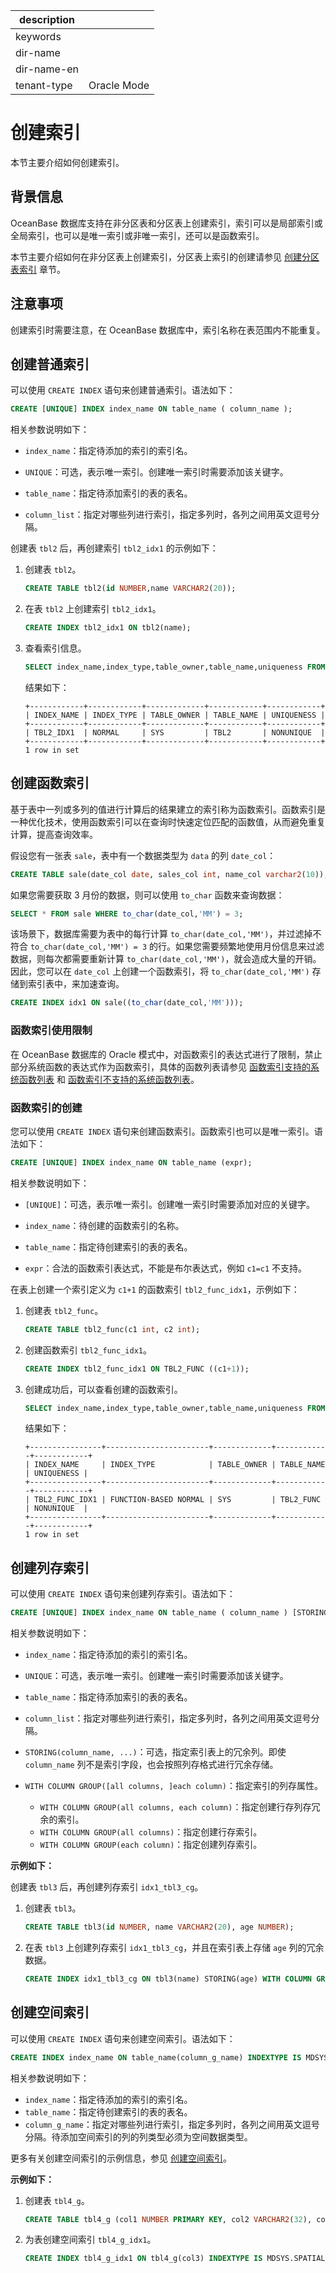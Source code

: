 |description||
|---|---|
|keywords||
|dir-name||
|dir-name-en||
|tenant-type|Oracle Mode|

# 创建索引

本节主要介绍如何创建索引。

## 背景信息

OceanBase 数据库支持在非分区表和分区表上创建索引，索引可以是局部索引或全局索引，也可以是唯一索引或非唯一索引，还可以是函数索引。

本节主要介绍如何在非分区表上创建索引，分区表上索引的创建请参见 [创建分区表索引](../200.manage-partitions-of-oracle-mode/900.create-partition-table-index-of-oracle-mode/200.local-index-of-oracle-mode.md) 章节。

## 注意事项

创建索引时需要注意，在 OceanBase 数据库中，索引名称在表范围内不能重复。

## 创建普通索引

可以使用 `CREATE INDEX` 语句来创建普通索引。语法如下：

```sql
CREATE [UNIQUE] INDEX index_name ON table_name ( column_name );
```

相关参数说明如下：

* `index_name`：指定待添加的索引的索引名。

* `UNIQUE`：可选，表示唯一索引。创建唯一索引时需要添加该关键字。

* `table_name`：指定待添加索引的表的表名。

* `column_list`：指定对哪些列进行索引，指定多列时，各列之间用英文逗号分隔。

创建表 `tbl2` 后，再创建索引 `tbl2_idx1` 的示例如下：

1. 创建表 `tbl2`。

   ```sql
   CREATE TABLE tbl2(id NUMBER,name VARCHAR2(20));
   ```

2. 在表 `tbl2` 上创建索引 `tbl2_idx1`。

   ```sql
   CREATE INDEX tbl2_idx1 ON tbl2(name);
   ```

3. 查看索引信息。

   ```sql
   SELECT index_name,index_type,table_owner,table_name,uniqueness FROM user_indexes WHERE table_name='TBL2';
   ```

   结果如下：

   ```shell
   +------------+------------+-------------+------------+------------+
   | INDEX_NAME | INDEX_TYPE | TABLE_OWNER | TABLE_NAME | UNIQUENESS |
   +------------+------------+-------------+------------+------------+
   | TBL2_IDX1  | NORMAL     | SYS         | TBL2       | NONUNIQUE  |
   +------------+------------+-------------+------------+------------+
   1 row in set
   ```

## 创建函数索引

基于表中一列或多列的值进行计算后的结果建立的索引称为函数索引。函数索引是一种优化技术，使用函数索引可以在查询时快速定位匹配的函数值，从而避免重复计算，提高查询效率。

假设您有一张表 `sale`，表中有一个数据类型为 `data` 的列 `date_col`：

```sql
CREATE TABLE sale(date_col date, sales_col int, name_col varchar2(10));
```

如果您需要获取 3 月份的数据，则可以使用 `to_char` 函数来查询数据：

```sql
SELECT * FROM sale WHERE to_char(date_col,'MM') = 3;
```

该场景下，数据库需要为表中的每行计算 `to_char(date_col,'MM')`，并过滤掉不符合 `to_char(date_col,'MM') = 3` 的行。如果您需要频繁地使用月份信息来过滤数据，则每次都需要重新计算 `to_char(date_col,'MM')`，就会造成大量的开销。因此，您可以在 `date_col` 上创建一个函数索引，将 `to_char(date_col,'MM')` 存储到索引表中，来加速查询。

```sql
CREATE INDEX idx1 ON sale((to_char(date_col,'MM')));
```

### 函数索引使用限制

在 OceanBase 数据库的 Oracle 模式中，对函数索引的表达式进行了限制，禁止部分系统函数的表达式作为函数索引，具体的函数列表请参见 [函数索引支持的系统函数列表](../400.manage-indexes-of-oracle-mode/500.function-index-list-of-supported-functions-of-oracle-mode.md) 和 [函数索引不支持的系统函数列表](../400.manage-indexes-of-oracle-mode/600.function-index-list-of-not-supported-functions-of-oracle-mode.md)。

### 函数索引的创建

您可以使用 `CREATE INDEX` 语句来创建函数索引。函数索引也可以是唯一索引。语法如下：

```sql
CREATE [UNIQUE] INDEX index_name ON table_name (expr);
```

相关参数说明如下：

* `[UNIQUE]`：可选，表示唯一索引。创建唯一索引时需要添加对应的关键字。

* `index_name`：待创建的函数索引的名称。

* `table_name`：指定待创建索引的表的表名。

* `expr`：合法的函数索引表达式，不能是布尔表达式，例如 `c1=c1` 不支持。

在表上创建一个索引定义为 `c1+1` 的函数索引 `tbl2_func_idx1`，示例如下：

1. 创建表 `tbl2_func`。

   ```sql
   CREATE TABLE tbl2_func(c1 int, c2 int);
   ```

2. 创建函数索引 `tbl2_func_idx1`。

   ```sql
   CREATE INDEX tbl2_func_idx1 ON TBL2_FUNC ((c1+1));
   ```

3. 创建成功后，可以查看创建的函数索引。

   ```sql
   SELECT index_name,index_type,table_owner,table_name,uniqueness FROM user_indexes WHERE table_name='TBL2_FUNC';
   ```

   结果如下：

   ```shell
   +----------------+-----------------------+-------------+------------+------------+
   | INDEX_NAME     | INDEX_TYPE            | TABLE_OWNER | TABLE_NAME | UNIQUENESS |
   +----------------+-----------------------+-------------+------------+------------+
   | TBL2_FUNC_IDX1 | FUNCTION-BASED NORMAL | SYS         | TBL2_FUNC  | NONUNIQUE  |
   +----------------+-----------------------+-------------+------------+------------+
   1 row in set
   ```

## 创建列存索引

可以使用 `CREATE INDEX` 语句来创建列存索引。语法如下：

```sql
CREATE [UNIQUE] INDEX index_name ON table_name ( column_name ) [STORING(column_name, ...)] WITH COLUMN GROUP([all columns, ]each column);
```

相关参数说明如下：

* `index_name`：指定待添加的索引的索引名。

* `UNIQUE`：可选，表示唯一索引。创建唯一索引时需要添加该关键字。

* `table_name`：指定待添加索引的表的表名。

* `column_list`：指定对哪些列进行索引，指定多列时，各列之间用英文逗号分隔。

* `STORING(column_name, ...)`：可选，指定索引表上的冗余列。即使 `column_name` 列不是索引字段，也会按照列存格式进行冗余存储。

* `WITH COLUMN GROUP([all columns, ]each column)`：指定索引的列存属性。

  * `WITH COLUMN GROUP(all columns, each column)`：指定创建行存列存冗余的索引。
  * `WITH COLUMN GROUP(all columns)`：指定创建行存索引。
  * `WITH COLUMN GROUP(each column)`：指定创建列存索引。

**示例如下：**

创建表 `tbl3` 后，再创建列存索引 `idx1_tbl3_cg`。

1. 创建表 `tbl3`。

   ```sql
   CREATE TABLE tbl3(id NUMBER, name VARCHAR2(20), age NUMBER);
   ```

2. 在表 `tbl3` 上创建列存索引 `idx1_tbl3_cg`，并且在索引表上存储 `age` 列的冗余数据。

   ```sql
   CREATE INDEX idx1_tbl3_cg ON tbl3(name) STORING(age) WITH COLUMN GROUP(each column);
   ```

## 创建空间索引

可以使用 `CREATE INDEX` 语句来创建空间索引。语法如下：

```sql
CREATE INDEX index_name ON table_name(column_g_name) INDEXTYPE IS MDSYS.SPATIAL_INDEX;
```

相关参数说明如下：

* `index_name`：指定待添加的索引的索引名。
* `table_name`：指定待创建索引的表的表名。
* `column_g_name`：指定对哪些列进行索引，指定多列时，各列之间用英文逗号分隔。待添加空间索引的列的列类型必须为空间数据类型。

更多有关创建空间索引的示例信息，参见 [创建空间索引](../../../500.sql-reference/100.sql-syntax/300.common-tenant-of-oracle-mode/300.basic-elements-of-oracle-mode/100.built-in-data-types-of-oracle-mode/1200.spatial-data-type-of-oracle-mode/400.create-spatial-indexes-of-oracle-mode.md)。

**示例如下：**

1. 创建表 `tbl4_g`。

   ```sql
   CREATE TABLE tbl4_g (col1 NUMBER PRIMARY KEY, col2 VARCHAR2(32), col3 SDO_GEOMETRY SRID 4326);
   ```

2. 为表创建空间索引 `tbl4_g_idx1`。

   ```sql
   CREATE INDEX tbl4_g_idx1 ON tbl4_g(col3) INDEXTYPE IS MDSYS.SPATIAL_INDEX;
   ```
